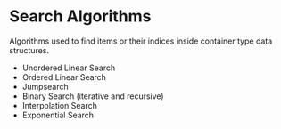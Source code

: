 # Search Algorithms
Algorithms used to find items or their indices inside container type data structures.
* Unordered Linear Search
* Ordered Linear Search
* Jumpsearch
* Binary Search (iterative and recursive)
* Interpolation Search
* Exponential Search

